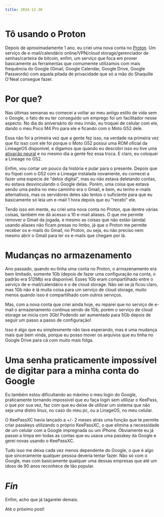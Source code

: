 ```yaml
---
title: 2024-12-30
---
```


# Tô usando o Proton

Depois de aproximadamente 1 ano, eu criei uma nova conta no
[Proton](https://proton.me). Um serviço de e-mail/calendário
online/VPN/cloud storage/gerenciador de senhas/carteira de bitcoin,
enfim, um serviço que foca em prover basicamente as ferramentas que
comumemte utilizamos com mais frequência do Google (Gmail, Google
Calendar, Google Drive, Google Passwords) com aquela pitada de
privacidade que só a mão do Shaquille O\'Neal consegue fazer.

# Por que?

Nas últimas semanas eu comecei a voltar ao meu antigo estilo de vida sem
o Google, o fato de eu ter conseguido um emprego foi um facilitador
nesse aspecto. No dia do aniversário do meu irmão, eu troquei de celular
com ele, dando o meu Poco M4 Pro para ele e ficando com o Moto G52 dele.

Essa não foi a primeira vez que a gente fez isso, na verdade na primeira
vez que fiz isso com ele foi porque o Moto G52 possui uma ROM oficial da
LineageOS disponível, e digamos que quando eu descobri isso eu tive uma
[ativação
neural](https://i.pinimg.com/736x/87/07/97/8707972a759975b07d188308c948cc27.jpg)
e no mesmo dia a gente fez essa troca. E claro, eu coloquei a Lineage no
G52.

Enfim, vou cortar um pouco da história e pular para o presente. Depois
que eu fiquei com o G52 com a Lineage instalada novamente, eu comecei a
fazer uma especie de \"detox digital\", mas eu não estava deletando
contas, eu estava desvinculando o Google delas. Porém, uma coisa que
estava sendo uma pedra no meu caminho era o Gmail, e bem, eu tenho
e-mails alternativos, mas os servidores deles são lentos o suficiente
para que eu basicamente só leia um e-mail 1 hora depois que eu
\"recebi\" ele.

Tendo isso em mente, eu criei uma nova conta no Proton, que dentre
várias coisas, também me dá acesso a 10 e-mail aliases. O que me permite
remover o Gmail da jogada, e mesmo as coisas que não estão (ainda)
usando aliases não ficam presas no limbo, já que o Proton me permite
receber os e-mails do Gmail, no Proton, ou seja, eu não preciso nem
mesmo abrir o Gmail para ler os e-mails que chegam por lá.

# Mudanças no armazenamento

Ano passado, quando eu tinha uma conta no Proton, o armazenamento era
bem limitado, somente 1Gb (depois de fazer uma configuração na conta, o
padrão era 512Mb) era disponível. Esses 1Gb eram compartilhado entre o
serviço de e-mail/calendário e o de cloud storage. Não sei se já ficou
claro, mas 1Gb não é lá muita coisa para um serviço de cloud storage,
muito menos quando isso é compartilhado com outros serviços.

Mas, com a nova conta que criei ainda hoje, eu reparei que no serviço de
e-mail o armazenamento continua sendo de 1Gb, porém o serviço de cloud
storage se inicia com 3Gb! Podendo ser aumentado para 5Gb depois de
seguir um passo a passo de configuração!

Isso é algo que eu simplesmente não tava esperando, mas é uma mudança
mais que bem vinda, porque eu posso mover os arquivos que eu tinha no
Google Drive para cá com muito mais folga.

# Uma senha praticamente impossível de digitar para a minha conta do Google

Eu também estou dificultando ao máximo o meu login do Google,
praticamente tornando impossível que eu faça login sem utilizar o
KeePass, o que por sua vez, faz com que eu deixe de utilizar um sistema
que não seja uma distro linux, no caso do meu pc, ou a LinageOS, no meu
celular.

O KeePassXC havia lançado a +/- 2 meses atrás uma função que te permite
criar passkeys utilizando o próprio KeePassXC, o que elimina a
necessidade de um celular com a Google impregnada ou um iPhone.
Óbviamente eu já passei a limpa em todas as contas que eu usava uma
passkey da Google e gerei novas usando o KeePassXC.

Tudo isso me deixa cada vez menos dependente do Google, o que é algo que
sinceramente qualquer pessoa deveria tentar fazer. Não só com o Google,
mas com basicamente qualquer uma dessas empresas que até um idoso de 90
anos reconhece de tão popular.

# *Fin*

Enfim, acho que já tagarelei demais.

Até o próximo post!
